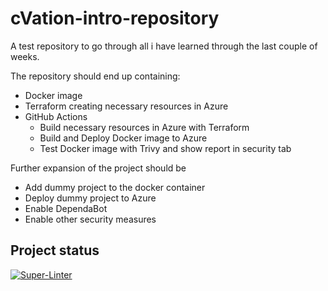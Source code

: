 # cVation-intro-repository

A test repository to go through all i have learned through the last couple of weeks.

The repository should end up containing:

- Docker image
- Terraform creating necessary resources in Azure
- GitHub Actions
  - Build necessary resources in Azure with Terraform
  - Build and Deploy Docker image to Azure
  - Test Docker image with Trivy and show report in security tab

Further expansion of the project should be

- Add dummy project to the docker container
- Deploy dummy project to Azure
- Enable DependaBot
- Enable other security measures

## Project status

[![Super-Linter](https://github.com/Tha-cVation/cvation-intro-repository/actions/workflows/check-linting.yml/badge.svg)](https://github.com/marketplace/actions/super-linter)
